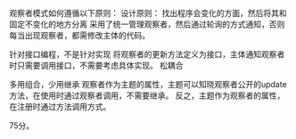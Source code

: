 观察者模式如何遵循以下原则：
设计原则：
找出程序会变化的方面，然后将其和固定不变化的地方分离
采用了统一管理观察者，然后通过轮询的方式通知，否则每当出现观察者，都需修改主体的代码。

针对接口编程，不是针对实现
将观察者的更新方法定义为接口，主体通知观察者时只需要调用接口，不需要考虑具体实现。
松耦合


多用组合，少用继承
观察者作为主题的属性，主题可以知晓观察者公开的update方法，在使用时通过观察者调用，不需要继承。
反之，主题作为观察者的属性，在注册时通过方法调用方式。


75分。